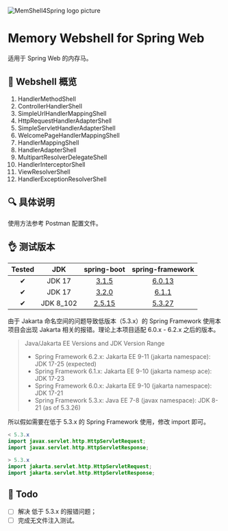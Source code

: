 ![MemShell4Spring logo picture](https://laughing-markdown-pics.oss-cn-shenzhen.aliyuncs.com/20231227204819.png)

# Memory Webshell for Spring Web

适用于 Spring Web 的内存马。

## 🐎 Webshell 概览

1. HandlerMethodShell
2. ControllerHandlerShell
3. SimpleUrlHandlerMappingShell
4. HttpRequestHandlerAdapterShell
5. SimpleServletHandlerAdapterShell
6. WelcomePageHandlerMappingShell
7. HandlerMappingShell
8. HandlerAdapterShell
9. MultipartResolverDelegateShell
10. HandlerInterceptorShell
11. ViewResolverShell
12. HandlerExceptionResolverShell

## 🔍 具体说明

使用方法参考 Postman 配置文件。

## 👌 测试版本

| Tested |    JDK    |                         spring-boot                          |                       spring-framework                       |
| :----: | :-------: | :----------------------------------------------------------: | :----------------------------------------------------------: |
|   ✔    |  JDK 17   | [3.1.5](https://mvnrepository.com/artifact/org.springframework.boot/spring-boot-starter-web/3.1.5) | [6.0.13](https://github.com/spring-projects/spring-framework/tree/v6.0.13) |
|   ✔    |  JDK 17   | [3.2.0](https://mvnrepository.com/artifact/org.springframework.boot/spring-boot-starter-web/3.2.0) | [6.1.1](https://github.com/spring-projects/spring-framework/tree/v6.1.1) |
|   ✔    | JDK 8_102 | [2.5.15](https://mvnrepository.com/artifact/org.springframework.boot/spring-boot-starter-web/2.5.15) | [5.3.27](https://github.com/spring-projects/spring-framework/tree/v5.3.27) |

由于 Jakarta 命名空间的问题导致低版本（5.3.x）的 Spring Framework 使用本项目会出现 Jakarta 相关的报错。理论上本项目适配 6.0.x - 6.2.x 之后的版本。

> Java/Jakarta EE Versions and JDK Version Range
>
> - Spring Framework 6.2.x: Jakarta EE 9-11 (jakarta namespace): JDK 17-25 (expected)
> - Spring Framework 6.1.x: Jakarta EE 9-10 (jakarta namesp ace): JDK 17-23
> - Spring Framework 6.0.x: Jakarta EE 9-10 (jakarta namespace): JDK 17-21
> - Spring Framework 5.3.x: Java EE 7-8 (javax namespace): JDK 8-21 (as of 5.3.26)

所以假如需要在低于 5.3.x 的 Spring Framework 使用，修改 import 即可。

```java
< 5.3.x
import javax.servlet.http.HttpServletRequest;
import javax.servlet.http.HttpServletResponse;

> 5.3.x
import jakarta.servlet.http.HttpServletRequest;
import jakarta.servlet.http.HttpServletResponse;
```

## 📒 Todo

- [ ] 解决 低于 5.3.x 的报错问题；
- [ ] 完成无文件注入测试。